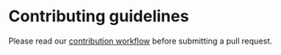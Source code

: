 # Contributing guidelines

Please read our [contribution workflow][contributing] before submitting a pull request.

[contributing]: https://github.com/sydnash/etcd/blob/master/CONTRIBUTING.md#contribution-flow

